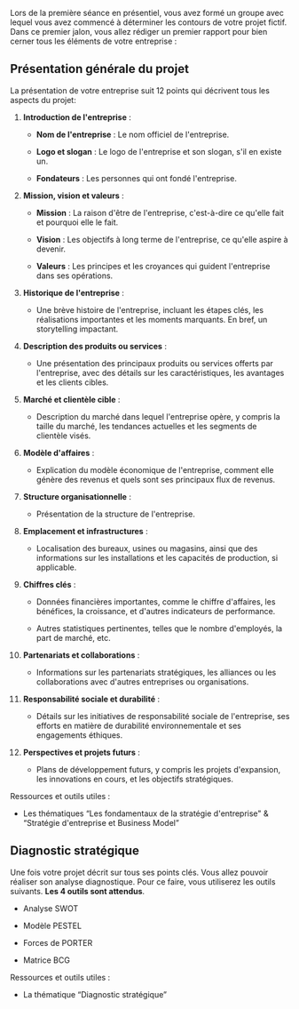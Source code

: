 Lors de la première séance en présentiel, vous avez formé un groupe avec lequel vous avez commencé à déterminer les contours de votre projet fictif. Dans ce premier jalon, vous allez rédiger un premier rapport pour bien cerner tous les éléments de votre entreprise :

## Présentation générale du projet

La présentation de votre entreprise suit 12 points qui décrivent tous les aspects du projet:

1. **Introduction de l'entreprise** :
    
    - **Nom de l'entreprise** : Le nom officiel de l'entreprise.
        
    - **Logo et slogan** : Le logo de l'entreprise et son slogan, s'il en existe un.
        
    - **Fondateurs** : Les personnes qui ont fondé l'entreprise.
        
2. **Mission, vision et valeurs** :
    
    - **Mission** : La raison d'être de l'entreprise, c'est-à-dire ce qu'elle fait et pourquoi elle le fait.
        
    - **Vision** : Les objectifs à long terme de l'entreprise, ce qu'elle aspire à devenir.
        
    - **Valeurs** : Les principes et les croyances qui guident l'entreprise dans ses opérations.
        
3. **Historique de l'entreprise** :
    
    - Une brève histoire de l'entreprise, incluant les étapes clés, les réalisations importantes et les moments marquants. En bref, un storytelling impactant. 
        
4. **Description des produits ou services** :
    
    - Une présentation des principaux produits ou services offerts par l'entreprise, avec des détails sur les caractéristiques, les avantages et les clients cibles.
        
5. **Marché et clientèle cible** :
    
    - Description du marché dans lequel l'entreprise opère, y compris la taille du marché, les tendances actuelles et les segments de clientèle visés.
        
6. **Modèle d'affaires** :
    
    - Explication du modèle économique de l'entreprise, comment elle génère des revenus et quels sont ses principaux flux de revenus.
        
7. **Structure organisationnelle** :
    
    - Présentation de la structure de l'entreprise. 
        
8. **Emplacement et infrastructures** :
    
    - Localisation des bureaux, usines ou magasins, ainsi que des informations sur les installations et les capacités de production, si applicable.
        
9. **Chiffres clés** :
    
    - Données financières importantes, comme le chiffre d'affaires, les bénéfices, la croissance, et d'autres indicateurs de performance.
        
    - Autres statistiques pertinentes, telles que le nombre d'employés, la part de marché, etc.
        
10. **Partenariats et collaborations** :
    
    - Informations sur les partenariats stratégiques, les alliances ou les collaborations avec d'autres entreprises ou organisations.
        
11. **Responsabilité sociale et durabilité** :
    
    - Détails sur les initiatives de responsabilité sociale de l'entreprise, ses efforts en matière de durabilité environnementale et ses engagements éthiques.
        
12. **Perspectives et projets futurs** :
    
    - Plans de développement futurs, y compris les projets d'expansion, les innovations en cours, et les objectifs stratégiques.
        

Ressources et outils utiles :

- Les thématiques “Les fondamentaux de la stratégie d'entreprise" & “Stratégie d'entreprise et Business Model”

## Diagnostic stratégique

Une fois votre projet décrit sur tous ses points clés. Vous allez pouvoir réaliser son analyse diagnostique. Pour ce faire, vous utiliserez les outils suivants. **Les 4 outils sont attendus**.

- Analyse SWOT
    
- Modèle PESTEL
    
- Forces de PORTER
    
- Matrice BCG
    

Ressources et outils utiles :

- La thématique “Diagnostic stratégique”

